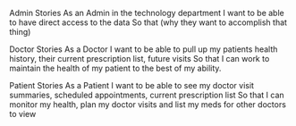 Admin Stories
As an Admin in the technology department
I want to be able to have direct access to the data
So that (why they want to accomplish that thing)

Doctor Stories
As a Doctor
I want to be able to pull up my patients health history, their current prescription list, future visits
So that I can work to maintain the health of my patient to the best of my ability.


Patient Stories
As a Patient
I want to be able to see my  doctor visit summaries, scheduled appointments, current prescription list
So that I can monitor my health, plan my doctor visits and list my meds for other doctors to view 